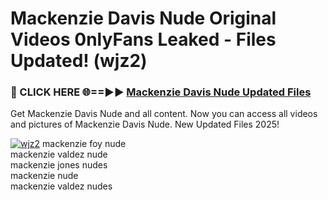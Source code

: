 # Mackenzie Davis Nude Original Videos 0nlyFans Leaked - Files Updated! (wjz2)

<h3>🔴 CLICK HERE 🌐==►► <a href="https://tinyurl.com/52m3yx9h" rel="nofollow">Mackenzie Davis Nude Updated Files</a></h3>

Get Mackenzie Davis Nude and all content. Now you can access all videos and pictures of Mackenzie Davis Nude. New Updated Files 2025!

[![wjz2](https://i.imgur.com/TnHtlc8.gif)](https://tinyurl.com/52m3yx9h)
mackenzie foy nude<br>
mackenzie valdez nude<br>
mackenzie jones nudes<br>
mackenzie nude<br>
mackenzie valdez nudes
